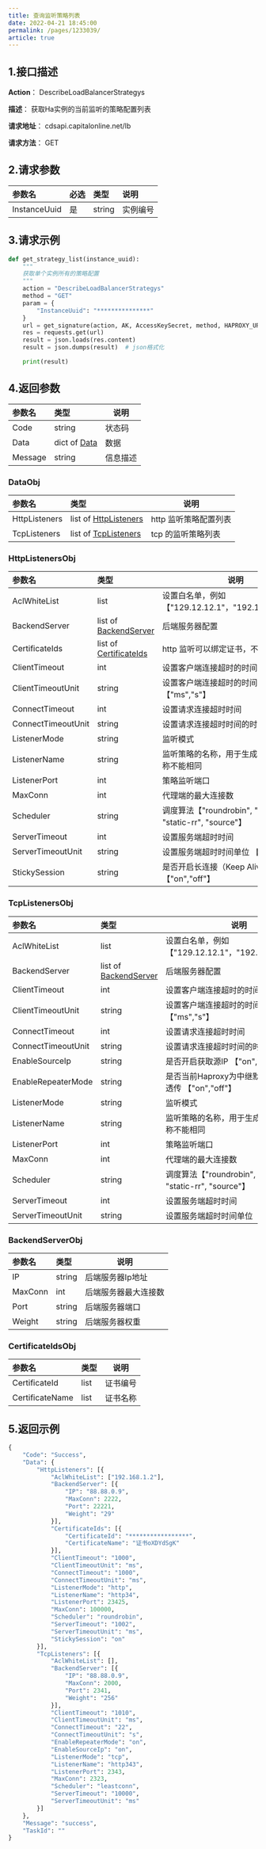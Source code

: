 ```yaml
---
title: 查询监听策略列表   
date: 2022-04-21 18:45:00
permalink: /pages/1233039/
article: true
---
```



## 1.接口描述

**Action**： DescribeLoadBalancerStrategys

**描述**： 获取Ha实例的当前监听的策略配置列表

**请求地址**： cdsapi.capitalonline.net/lb

**请求方法**： GET

## 2.请求参数

| 参数名       | 必选 | 类型   | 说明     |
| :----------- | :--- | :----- | :------- |
| InstanceUuid | 是   | string | 实例编号 |

## 3.请求示例

```python
def get_strategy_list(instance_uuid):
    """
    获取单个实例所有的策略配置
    """
    action = "DescribeLoadBalancerStrategys"
    method = "GET"
    param = {
        "InstanceUuid": "***************"
    }
    url = get_signature(action, AK, AccessKeySecret, method, HAPROXY_URL, param)
    res = requests.get(url)
    result = json.loads(res.content)
    result = json.dumps(result)  # json格式化

    print(result)
```

## 4.返回参数

| 参数名  | 类型                     | 说明     |
| :------ | :----------------------- | -------- |
| Code    | string                   | 状态码   |
| Data    | dict of [Data](#dataobj) | 数据     |
| Message | string                   | 信息描述 |

### DataObj

| 参数名        | 类型                                       | 说明                  |
| :------------ | :----------------------------------------- | --------------------- |
| HttpListeners | list of [HttpListeners](#httplistenersobj) | http 监听策略配置列表 |
| TcpListeners  | list of [TcpListeners](#tcplistenersobj)   | tcp 的监听策略列表    |

### HttpListenersObj

| 参数名             | 类型                                         | 说明                                                         |
| :----------------- | :------------------------------------------- | ------------------------------------------------------------ |
| AclWhiteList       | list                                         | 设置白名单，例如【"129.12.12.1"，"192.168.1.1/20"】          |
| BackendServer      | list of [BackendServer](#backendserverobj)   | 后端服务器配置                                               |
| CertificateIds     | list of [CertificateIds](#certificateidsobj) | http 监听可以绑定证书，不绑定传空列表                        |
| ClientTimeout      | int                                          | 设置客户端连接超时的时间                                     |
| ClientTimeoutUnit  | string                                       | 设置客户端连接超时的时间单位【"ms","s"】                     |
| ConnectTimeout     | int                                          | 设置请求连接超时时间                                         |
| ConnectTimeoutUnit | string                                       | 设置请求连接超时时间的时间单位                               |
| ListenerMode       | string                                       | 监听模式                                                     |
| ListenerName       | string                                       | 监听策略的名称，用于生成配置文件，名称不能相同               |
| ListenerPort       | int                                          | 策略监听端口                                         |
| MaxConn            | int                                          | 代理端的最大连接数                                           |
| Scheduler          | string                                       | 调度算法【"roundrobin", "leastconn", "static-rr", "source"】 |
| ServerTimeout      | int                                          | 设置服务端超时时间                                           |
| ServerTimeoutUnit  | string                                       | 设置服务端超时时间单位 【"ms","s"】                          |
| StickySession      | string                                       | 是否开启长连接（Keep Alive）  【"on","off"】                 |

### TcpListenersObj

| 参数名             | 类型                                       | 说明                                                         |
| :----------------- | :----------------------------------------- | ------------------------------------------------------------ |
| AclWhiteList       | list                                       | 设置白名单，例如【"129.12.12.1"，"192.168.1.1/20"】          |
| BackendServer      | list of [BackendServer](#backendserverobj) | 后端服务器配置                                               |
| ClientTimeout      | int                                        | 设置客户端连接超时的时间                                     |
| ClientTimeoutUnit  | string                                     | 设置客户端连接超时的时间单位【"ms","s"】                     |
| ConnectTimeout     | int                                        | 设置请求连接超时时间                                         |
| ConnectTimeoutUnit | string                                     | 设置请求连接超时时间的时间单位                               |
| EnableSourceIp     | string                                     | 是否开启获取源IP 【"on","off"】                              |
| EnableRepeaterMode | string                                     | 是否当前Haproxy为中继默认且支持源IP透传 【"on","off"】       |
| ListenerMode       | string                                     | 监听模式                                                     |
| ListenerName       | string                                     | 监听策略的名称，用于生成配置文件，名称不能相同               |
| ListenerPort       | int                                        | 策略监听端口                                         |
| MaxConn            | int                                        | 代理端的最大连接数                                           |
| Scheduler          | string                                     | 调度算法【"roundrobin", "leastconn", "static-rr", "source"】 |
| ServerTimeout      | int                                        | 设置服务端超时时间                                           |
| ServerTimeoutUnit  | string                                     | 设置服务端超时时间单位 【"ms","s"】                          |

### BackendServerObj

| 参数名  | 类型   | 说明                 |
| :------ | :----- | -------------------- |
| IP      | string | 后端服务器Ip地址     |
| MaxConn | int    | 后端服务器最大连接数 |
| Port    | string | 后端服务器端口       |
| Weight  | string | 后端服务器权重       |

### CertificateIdsObj

| 参数名          | 类型 | 说明     |
| :-------------- | :--- | -------- |
| CertificateId   | list | 证书编号 |
| CertificateName | list | 证书名称 |

## 5.返回示例

```python
{
    "Code": "Success",
    "Data": {
        "HttpListeners": [{
            "AclWhiteList": ["192.168.1.2"],
            "BackendServer": [{
                "IP": "88.88.0.9",
                "MaxConn": 2222,
                "Port": 22221,
                "Weight": "29"
            }],
            "CertificateIds": [{
                "CertificateId": "*****************",
                "CertificateName": "证书oXDYdSgK"
            }],
            "ClientTimeout": "1000",
            "ClientTimeoutUnit": "ms",
            "ConnectTimeout": "1000",
            "ConnectTimeoutUnit": "ms",
            "ListenerMode": "http",
            "ListenerName": "http34",
            "ListenerPort": 23425,
            "MaxConn": 100000,
            "Scheduler": "roundrobin",
            "ServerTimeout": "1002",
            "ServerTimeoutUnit": "ms",
            "StickySession": "on"
        }],
        "TcpListeners": [{
            "AclWhiteList": [],
            "BackendServer": [{
                "IP": "88.88.0.9",
                "MaxConn": 2000,
                "Port": 2341,
                "Weight": "256"
            }],
            "ClientTimeout": "1010",
            "ClientTimeoutUnit": "ms",
            "ConnectTimeout": "22",
            "ConnectTimeoutUnit": "s",
            "EnableRepeaterMode": "on",
            "EnableSourceIp": "on",
            "ListenerMode": "tcp",
            "ListenerName": "http343",
            "ListenerPort": 2343,
            "MaxConn": 2323,
            "Scheduler": "leastconn",
            "ServerTimeout": "10000",
            "ServerTimeoutUnit": "ms"
        }]
    },
    "Message": "success",
    "TaskId": ""
}
```

